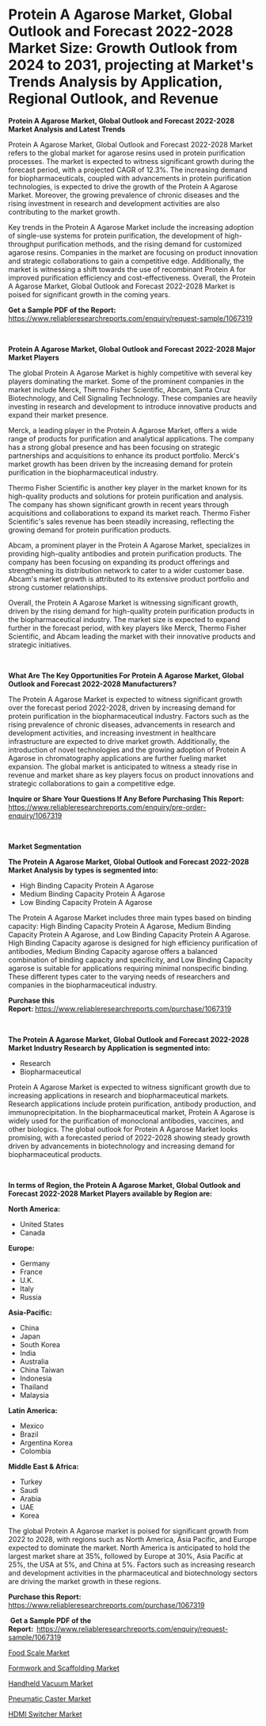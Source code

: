<p><h1>Protein A Agarose Market, Global Outlook and Forecast 2022-2028 Market Size: Growth Outlook from 2024 to 2031, projecting at Market's Trends Analysis by Application, Regional Outlook, and Revenue</h1></p><p><strong>Protein A Agarose Market, Global Outlook and Forecast 2022-2028 Market Analysis and Latest Trends</strong></p>
<p><p>Protein A Agarose Market, Global Outlook and Forecast 2022-2028 Market refers to the global market for agarose resins used in protein purification processes. The market is expected to witness significant growth during the forecast period, with a projected CAGR of 12.3%. The increasing demand for biopharmaceuticals, coupled with advancements in protein purification technologies, is expected to drive the growth of the Protein A Agarose Market. Moreover, the growing prevalence of chronic diseases and the rising investment in research and development activities are also contributing to the market growth.</p><p>Key trends in the Protein A Agarose Market include the increasing adoption of single-use systems for protein purification, the development of high-throughput purification methods, and the rising demand for customized agarose resins. Companies in the market are focusing on product innovation and strategic collaborations to gain a competitive edge. Additionally, the market is witnessing a shift towards the use of recombinant Protein A for improved purification efficiency and cost-effectiveness. Overall, the Protein A Agarose Market, Global Outlook and Forecast 2022-2028 Market is poised for significant growth in the coming years.</p></p>
<p><strong>Get a Sample PDF of the Report:&nbsp;</strong> <a href="https://www.reliableresearchreports.com/enquiry/request-sample/1067319">https://www.reliableresearchreports.com/enquiry/request-sample/1067319</a></p>
<p>&nbsp;</p>
<p><strong>Protein A Agarose Market, Global Outlook and Forecast 2022-2028 Major Market Players</strong></p>
<p><p>The global Protein A Agarose Market is highly competitive with several key players dominating the market. Some of the prominent companies in the market include Merck, Thermo Fisher Scientific, Abcam, Santa Cruz Biotechnology, and Cell Signaling Technology. These companies are heavily investing in research and development to introduce innovative products and expand their market presence.</p><p>Merck, a leading player in the Protein A Agarose Market, offers a wide range of products for purification and analytical applications. The company has a strong global presence and has been focusing on strategic partnerships and acquisitions to enhance its product portfolio. Merck's market growth has been driven by the increasing demand for protein purification in the biopharmaceutical industry.</p><p>Thermo Fisher Scientific is another key player in the market known for its high-quality products and solutions for protein purification and analysis. The company has shown significant growth in recent years through acquisitions and collaborations to expand its market reach. Thermo Fisher Scientific's sales revenue has been steadily increasing, reflecting the growing demand for protein purification products.</p><p>Abcam, a prominent player in the Protein A Agarose Market, specializes in providing high-quality antibodies and protein purification products. The company has been focusing on expanding its product offerings and strengthening its distribution network to cater to a wider customer base. Abcam's market growth is attributed to its extensive product portfolio and strong customer relationships.</p><p>Overall, the Protein A Agarose Market is witnessing significant growth, driven by the rising demand for high-quality protein purification products in the biopharmaceutical industry. The market size is expected to expand further in the forecast period, with key players like Merck, Thermo Fisher Scientific, and Abcam leading the market with their innovative products and strategic initiatives.</p></p>
<p>&nbsp;</p>
<p><strong>What Are The Key Opportunities For Protein A Agarose Market, Global Outlook and Forecast 2022-2028 Manufacturers?</strong></p>
<p><p>The Protein A Agarose Market is expected to witness significant growth over the forecast period 2022-2028, driven by increasing demand for protein purification in the biopharmaceutical industry. Factors such as the rising prevalence of chronic diseases, advancements in research and development activities, and increasing investment in healthcare infrastructure are expected to drive market growth. Additionally, the introduction of novel technologies and the growing adoption of Protein A Agarose in chromatography applications are further fueling market expansion. The global market is anticipated to witness a steady rise in revenue and market share as key players focus on product innovations and strategic collaborations to gain a competitive edge.</p></p>
<p><strong>Inquire or Share Your Questions If Any Before Purchasing This Report:</strong> <a href="https://www.reliableresearchreports.com/enquiry/pre-order-enquiry/1067319">https://www.reliableresearchreports.com/enquiry/pre-order-enquiry/1067319</a></p>
<p>&nbsp;</p>
<p><strong>Market Segmentation</strong></p>
<p><strong>The Protein A Agarose Market, Global Outlook and Forecast 2022-2028 Market Analysis by types is segmented into:</strong></p>
<p><ul><li>High Binding Capacity Protein A Agarose</li><li>Medium Binding Capacity Protein A Agarose</li><li>Low Binding Capacity Protein A Agarose</li></ul></p>
<p><p>The Protein A Agarose Market includes three main types based on binding capacity: High Binding Capacity Protein A Agarose, Medium Binding Capacity Protein A Agarose, and Low Binding Capacity Protein A Agarose. High Binding Capacity agarose is designed for high efficiency purification of antibodies, Medium Binding Capacity agarose offers a balanced combination of binding capacity and specificity, and Low Binding Capacity agarose is suitable for applications requiring minimal nonspecific binding. These different types cater to the varying needs of researchers and companies in the biopharmaceutical industry.</p></p>
<p><strong>Purchase this Report:&nbsp;</strong><a href="https://www.reliableresearchreports.com/purchase/1067319">https://www.reliableresearchreports.com/purchase/1067319</a></p>
<p>&nbsp;</p>
<p><strong>The Protein A Agarose Market, Global Outlook and Forecast 2022-2028 Market Industry Research by Application is segmented into:</strong></p>
<p><ul><li>Research</li><li>Biopharmaceutical</li></ul></p>
<p><p>Protein A Agarose Market is expected to witness significant growth due to increasing applications in research and biopharmaceutical markets. Research applications include protein purification, antibody production, and immunoprecipitation. In the biopharmaceutical market, Protein A Agarose is widely used for the purification of monoclonal antibodies, vaccines, and other biologics. The global outlook for Protein A Agarose Market looks promising, with a forecasted period of 2022-2028 showing steady growth driven by advancements in biotechnology and increasing demand for biopharmaceutical products.</p></p>
<p>&nbsp;</p>
<p><strong>In terms of Region, the Protein A Agarose Market, Global Outlook and Forecast 2022-2028 Market Players available by Region are:</strong></p>
<p>
    <p> <strong> North America: </strong>
        <ul>
            <li>United States</li>
            <li>Canada</li>
        </ul>
        </p> 
    <p> <strong> Europe: </strong>
        <ul>
            <li>Germany</li>
            <li>France</li>
            <li>U.K.</li>
            <li>Italy</li>
            <li>Russia</li>
        </ul>
        </p> 
    <p> <strong> Asia-Pacific: </strong>
        <ul>
            <li>China</li>
            <li>Japan</li>
            <li>South Korea</li>
            <li>India</li>
            <li>Australia</li>
            <li>China Taiwan</li>
            <li>Indonesia</li>
            <li>Thailand</li>
            <li>Malaysia</li>
        </ul>
        </p> 
    <p> <strong> Latin America: </strong>
        <ul>
            <li>Mexico</li>
            <li>Brazil</li>
            <li>Argentina Korea</li>
            <li>Colombia</li>
        </ul>
        </p> 
    <p> <strong> Middle East & Africa: </strong>
        <ul>
            <li>Turkey</li>
            <li>Saudi</li>
            <li>Arabia</li>
            <li>UAE</li>
            <li>Korea</li>
        </ul>
    </p>
    </p>
<p><p>The global Protein A Agarose market is poised for significant growth from 2022 to 2028, with regions such as North America, Asia Pacific, and Europe expected to dominate the market. North America is anticipated to hold the largest market share at 35%, followed by Europe at 30%, Asia Pacific at 25%, the USA at 5%, and China at 5%. Factors such as increasing research and development activities in the pharmaceutical and biotechnology sectors are driving the market growth in these regions.</p></p>
<p><strong>Purchase this Report: </strong><a href="https://www.reliableresearchreports.com/purchase/1067319">https://www.reliableresearchreports.com/purchase/1067319</a></p>
<p>&nbsp;<strong>Get a Sample PDF of the Report:&nbsp;&nbsp;</strong><a href="https://www.reliableresearchreports.com/enquiry/request-sample/1067319">https://www.reliableresearchreports.com/enquiry/request-sample/1067319</a></p>
<p><strong></strong></p>
<p><p><a href="https://medium.com/@craigholmes62/food-scale-market-trends-and-market-analysis-forecasted-for-period-2024-2031-cfda16188fe9">Food Scale Market</a></p><p><a href="https://medium.com/@craigholmes62/formwork-and-scaffolding-market-trends-forecast-and-competitive-analysis-to-2031-6a3404bbb1f1">Formwork and Scaffolding Market</a></p><p><a href="https://medium.com/@craigholmes62/handheld-vacuum-market-size-reveals-the-best-marketing-channels-in-global-industry-0ea5bbcb9714">Handheld Vacuum Market</a></p><p><a href="https://medium.com/@marcosratke/pneumatic-caster-market-insights-into-market-cagr-market-trends-and-growth-strategies-9f3f5484ee86">Pneumatic Caster Market</a></p><p><a href="https://medium.com/@marcosratke/hdmi-switcher-market-comprehensive-assessment-by-type-application-and-geography-847e903b05c8">HDMI Switcher Market</a></p></p>